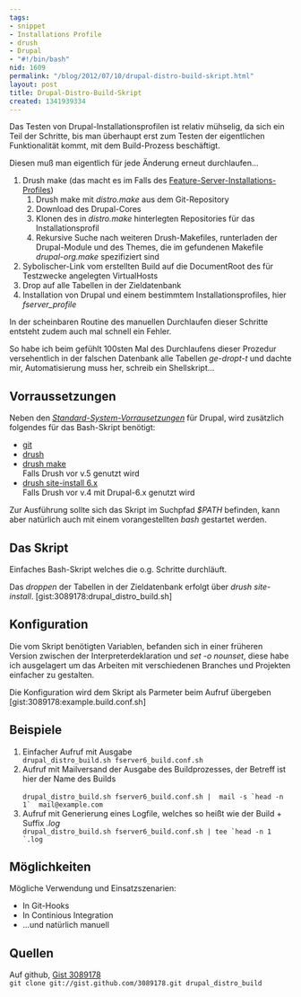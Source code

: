 ```yaml
---
tags:
- snippet
- Installations Profile
- drush
- Drupal
- "#!/bin/bash"
nid: 1609
permalink: "/blog/2012/07/10/drupal-distro-build-skript.html"
layout: post
title: Drupal-Distro-Build-Skript
created: 1341939334
---
```

Das Testen von Drupal-Installationsprofilen ist relativ mühselig, da sich ein Teil der Schritte, bis man überhaupt erst zum Testen der eigentlichen Funktionalität kommt,
mit dem Build-Prozess beschäftigt.

Diesen muß man eigentlich für jede Änderung erneut durchlaufen...
<ol class="decimal">
 <li>Drush make (das macht es im Falls des <a href="https://github.com/fl3a/fserver_profile">Feature-Server-Installations-Profiles</a>)
<ol class="decimal">
   <li>Drush make mit <em>distro.make</em> aus dem Git-Repository </li>
   <li>Download des Drupal-Cores</li>
   <li>Klonen des in <em>distro.make</em> hinterlegten Repositories für das Installationsprofil</li>
   <li>Rekursive Suche nach weiteren Drush-Makefiles,
   runterladen der Drupal-Module und des Themes, die im gefundenen Makefile <em>drupal-org.make</em> spezifiziert sind</li> 
  </ol>
  </li>
 
 <li>Sybolischer-Link vom erstellten Build auf die DocumentRoot des für Testzwecke angelegten VirtualHosts</li>
 <li>Drop auf alle Tabellen in der Zieldatenbank</li>
 <li>Installation von Drupal und einem bestimmtem Installationsprofiles, hier <em>fserver_profile</em></li>
</ol>
In der scheinbaren Routine des manuellen Durchlaufen dieser Schritte entsteht zudem auch mal schnell ein Fehler.

So habe ich beim gefühlt 100sten Mal des Durchlaufens dieser Prozedur versehentlich in der falschen Datenbank alle Tabellen <em>ge-dropt-t</em> und dachte mir, Automatisierung muss her, schreib ein Shellskript...
<!--break-->
<h2>Vorraussetzungen</h2>
Neben den <em><a href="http://drupal.org/requirements/">Standard-System-Vorrausetzungen</a></em> für Drupal, wird zusätzlich folgendes für das Bash-Skript benötigt:
<ul>
 <li><a href="http://git-scm.com/">git</a></li>
 <li><a href="http://drupal.org/project/drush">drush</a></li>
 <li><a href="http://drupal.org/project/drush_make">drush make</a><br />Falls Drush vor v.5 genutzt wird
</li>
 <li><a href="http://drupal.org/project/drush_site_install6">drush site-install 6.x</a><br />Falls Drush vor v.4  mit Drupal-6.x genutzt wird</li>
</ul>
Zur Ausführung sollte sich das Skript im Suchpfad <em>$PATH</em> befinden, kann aber natürlich auch mit einem vorangestellten <em>bash</em> gestartet werden.

<h2>Das Skript</h2>
Einfaches Bash-Skript welches die o.g. Schritte durchläuft.

Das <em>droppen</em> der Tabellen in der Zieldatenbank erfolgt über <em>drush site-install</em>.
[gist:3089178:drupal_distro_build.sh]

<h2>Konfiguration</h2>
Die vom Skript benötigten Variablen, befanden sich in einer früheren Version zwischen der Interpreterdeklaration und <em>set -o nounset</em>, diese habe ich ausgelagert um das Arbeiten mit verschiedenen Branches und Projekten einfacher zu gestalten.

Die Konfiguration wird dem Skript als Parmeter beim Aufruf übergeben
[gist:3089178:example.build.conf.sh]


<h2>Beispiele</h2>
<ol>
  <li>Einfacher Aufruf mit Ausgabe
    <code>
drupal_distro_build.sh fserver6_build.conf.sh
</code>
  </li>
  <li>
    Aufruf mit Mailversand der Ausgabe des Buildprozesses, der Betreff ist hier der Name des Builds<br />
    <code>
drupal_distro_build.sh fserver6_build.conf.sh |  mail -s `head -n 1`  mail@example.com</code>
  </li>
  <li>Aufruf mit Generierung eines Logfile, welches so heißt wie der Build + Suffix <em>.log</em>
  <code>
drupal_distro_build.sh fserver6_build.conf.sh | tee `head -n 1 `.log</code>

</ol>

<h2>Möglichkeiten</h2>
Mögliche Verwendung und Einsatzszenarien:
<ul>
 <li>In Git-Hooks</li>
 <li>In Continious Integration</li>
 <li>...und natürlich manuell</li>
</ul>

<h2>Quellen</h2>
Auf github, <a href="https://gist.github.com/3089178">Gist 3089178</a>

<code>
git clone git://gist.github.com/3089178.git drupal_distro_build
</code>
